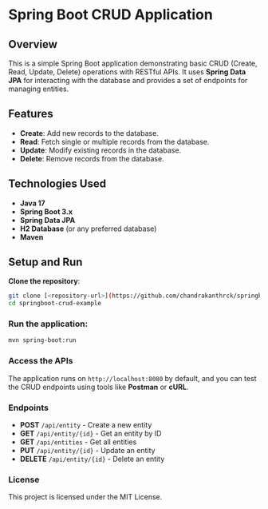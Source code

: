 # Spring Boot CRUD Application

## Overview
This is a simple Spring Boot application demonstrating basic CRUD (Create, Read, Update, Delete) operations with RESTful APIs. It uses **Spring Data JPA** for interacting with the database and provides a set of endpoints for managing entities.

## Features
- **Create**: Add new records to the database.
- **Read**: Fetch single or multiple records from the database.
- **Update**: Modify existing records in the database.
- **Delete**: Remove records from the database.

## Technologies Used
- **Java 17**
- **Spring Boot 3.x**
- **Spring Data JPA**
- **H2 Database** (or any preferred database)
- **Maven**

## Setup and Run

**Clone the repository**:
```bash
git clone [<repository-url>](https://github.com/chandrakanthrck/springboot-crud-example)
cd springboot-crud-example
```
### Run the application:

```bash
mvn spring-boot:run
```
### Access the APIs
The application runs on `http://localhost:8080` by default, and you can test the CRUD endpoints using tools like **Postman** or **cURL**.

### Endpoints
- **POST** `/api/entity` - Create a new entity
- **GET** `/api/entity/{id}` - Get an entity by ID
- **GET** `/api/entities` - Get all entities
- **PUT** `/api/entity/{id}` - Update an entity
- **DELETE** `/api/entity/{id}` - Delete an entity

### License
This project is licensed under the MIT License.

